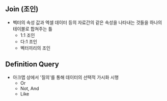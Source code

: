 ## Join (조인)
  - 벡터의 속성 값과 엑셀 데이터 등의 자료간의 같은 속성을 나타내는 것들을 하나의 테이블로 합쳐주는 틀
    - 1:1 조인
    - 다:1 조인
    - 벡터끼리의 조인
## Definition Query
  - 아크맵 상에서 '질의'를 통해 데이터의 선택적 가시화 시행
    - Or
    - Not, And
    - Like

